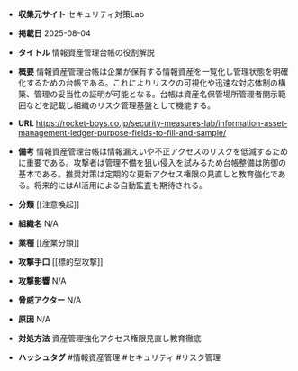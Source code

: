 - **収集元サイト**
セキュリティ対策Lab

- **掲載日**
2025-08-04

- **タイトル**
情報資産管理台帳の役割解説

- **概要**
情報資産管理台帳は企業が保有する情報資産を一覧化し管理状態を明確化するための台帳である。これによりリスクの可視化や迅速な対応体制の構築、管理の妥当性の証明が可能となる。台帳は資産名保管場所管理者開示範囲などを記載し組織のリスク管理基盤として機能する。

- **URL**
https://rocket-boys.co.jp/security-measures-lab/information-asset-management-ledger-purpose-fields-to-fill-and-sample/

- **備考**
情報資産管理台帳は情報漏えいや不正アクセスのリスクを低減するために重要である。攻撃者は管理不備を狙い侵入を試みるため台帳整備は防御の基本である。推奨対策は定期的な更新アクセス権限の見直しと教育強化である。将来的にはAI活用による自動監査も期待される。

- **分類**
[[注意喚起]]

- **組織名**
N/A

- **業種**
[[産業分類]]

- **攻撃手口**
[[標的型攻撃]]

- **攻撃影響**
N/A

- **脅威アクター**
N/A

- **原因**
N/A

- **対処方法**
資産管理強化アクセス権限見直し教育徹底

- **ハッシュタグ**
#情報資産管理 #セキュリティ #リスク管理
